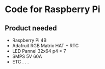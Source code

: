 # Code for Raspberry Pi
## Product needed
- Raspberry Pi 4B
- Adafruit RGB Matrix HAT + RTC
- LED Pannel 32x64 p4 * 7
- SMPS 5V 60A
- ETC . . .
